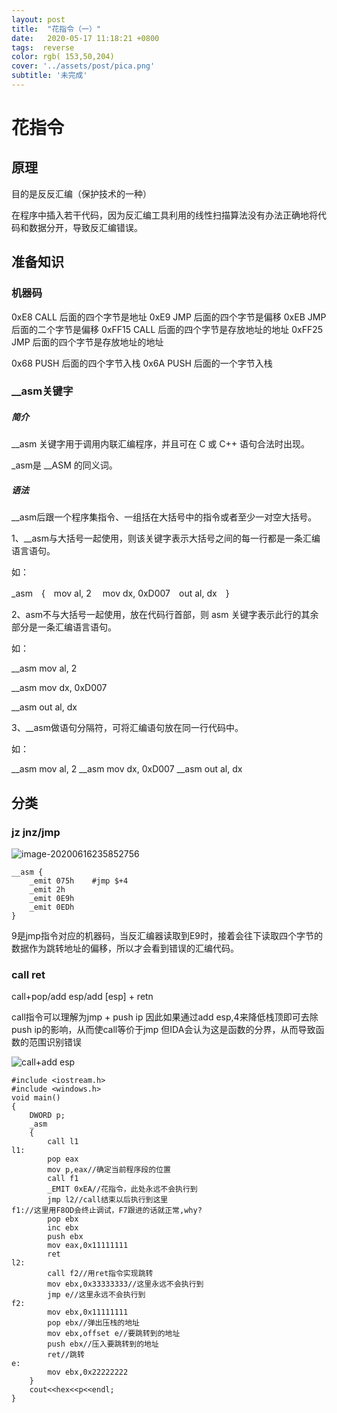 ```yaml
---
layout: post
title:  "花指令（一）"
date:   2020-05-17 11:18:21 +0800
tags:  reverse
color: rgb(	153,50,204)
cover: '../assets/post/pica.png'
subtitle: '未完成'
---
```




# 花指令

## 原理

目的是反反汇编（保护技术的一种）

在程序中插入若干代码，因为反汇编工具利用的线性扫描算法没有办法正确地将代码和数据分开，导致反汇编错误。

## 准备知识

### 机器码

0xE8 CALL 后面的四个字节是地址
0xE9 JMP 后面的四个字节是偏移
0xEB JMP 后面的二个字节是偏移
0xFF15 CALL 后面的四个字节是存放地址的地址
0xFF25 JMP 后面的四个字节是存放地址的地址

0x68 PUSH 后面的四个字节入栈
0x6A PUSH 后面的一个字节入栈

### __asm关键字

##### 简介

__asm 关键字用于调用内联汇编程序，并且可在 C 或 C++ 语句合法时出现。 

 _asm是 __ASM 的同义词。

##### 语法

 __asm后跟一个程序集指令、一组括在大括号中的指令或者至少一对空大括号。 

 

1、__asm与大括号一起使用，则该关键字表示大括号之间的每一行都是一条汇编语言语句。

  如：

_asm　{　mov al, 2 　mov dx, 0xD007　out al, dx　}

2、asm不与大括号一起使用，放在代码行首部，则 asm 关键字表示此行的其余部分是一条汇编语言语句。

 如：

__asm mov al, 2

__asm mov dx, 0xD007

__asm out al, dx

3、__asm做语句分隔符，可将汇编语句放在同一行代码中。

如：

__asm mov al, 2 __asm mov dx, 0xD007 __asm out al, dx

## 分类

### jz jnz/jmp



![image-20200616235852756](https://i.loli.net/2020/06/16/ZLF2XBCcIl8gwzT.png)

```
__asm { 
    _emit 075h    #jmp $+4
    _emit 2h
    _emit 0E9h
    _emit 0EDh
}
```

9是jmp指令对应的机器码，当反汇编器读取到E9时，接着会往下读取四个字节的数据作为跳转地址的偏移，所以才会看到错误的汇编代码。

### call ret

call+pop/add esp/add [esp] + retn

call指令可以理解为jmp + push ip
因此如果通过add esp,4来降低栈顶即可去除push ip的影响，从而使call等价于jmp
但IDA会认为这是函数的分界，从而导致函数的范围识别错误

![call+add esp](https://img-blog.csdnimg.cn/20190320000856171.png)

```
#include <iostream.h>
#include <windows.h>
void main()
{
    DWORD p;
    _asm
    {
        call l1
l1:
        pop eax
        mov p,eax//确定当前程序段的位置
        call f1
        _EMIT 0xEA//花指令，此处永远不会执行到
        jmp l2//call结束以后执行到这里
f1://这里用F8OD会终止调试，F7跟进的话就正常,why?
        pop ebx
        inc ebx
        push ebx
        mov eax,0x11111111
        ret
l2:
        call f2//用ret指令实现跳转
        mov ebx,0x33333333//这里永远不会执行到
        jmp e//这里永远不会执行到
f2:
        mov ebx,0x11111111
        pop ebx//弹出压栈的地址
        mov ebx,offset e//要跳转到的地址
        push ebx//压入要跳转到的地址
        ret//跳转
e:
        mov ebx,0x22222222
    }
    cout<<hex<<p<<endl;
}
```



